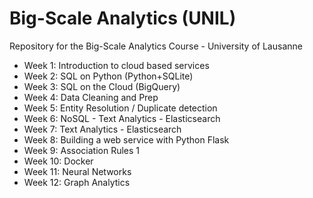 # Big-Scale Analytics (UNIL)
Repository for the Big-Scale Analytics Course - University of Lausanne

- Week 1: Introduction to cloud based services
- Week 2: SQL on Python (Python+SQLite)
- Week 3: SQL on the Cloud (BigQuery)
- Week 4: Data Cleaning and Prep 
- Week 5: Entity Resolution / Duplicate detection
- Week 6: NoSQL - Text Analytics - Elasticsearch
- Week 7: Text Analytics - Elasticsearch
- Week 8: Building a web service with Python Flask
- Week 9: Association Rules 1
- Week 10: Docker 
- Week 11: Neural Networks
- Week 12: Graph Analytics

